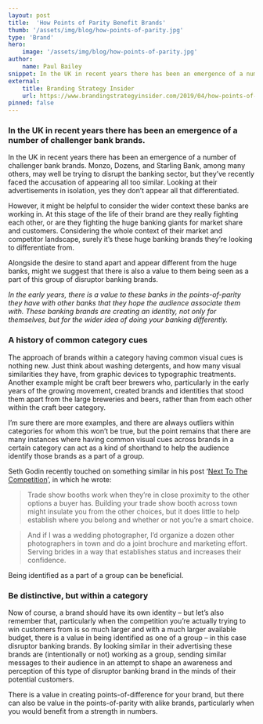 ```yaml
---
layout: post
title:  'How Points of Parity Benefit Brands'
thumb: '/assets/img/blog/how-points-of-parity.jpg'
type: 'Brand'
hero: 
    image: '/assets/img/blog/how-points-of-parity.jpg'
author: 
    name: Paul Bailey
snippet: In the UK in recent years there has been an emergence of a number of challenger bank brands.
external:
    title: Branding Strategy Insider
    url: https://www.brandingstrategyinsider.com/2019/04/how-points-of-parity-benefit-brands.html#.XbhyoUX7RTY
pinned: false
---
```


### In the UK in recent years there has been an emergence of a number of challenger bank brands.

In the UK in recent years there has been an emergence of a number of challenger bank brands. Monzo, Dozens, and Starling 
Bank, among many others, may well be trying to disrupt the banking sector, but they’ve recently faced the accusation of 
appearing all too similar. Looking at their advertisements in isolation, yes they don’t appear all that differentiated.

However, it might be helpful to consider the wider context these banks are working in. At this stage of the life of 
their brand are they really fighting each other, or are they fighting the huge banking giants for market share and 
customers. Considering the whole context of their market and competitor landscape, surely it’s these huge banking brands 
they’re looking to differentiate from.

Alongside the desire to stand apart and appear different from the huge banks, might we suggest that there is also a 
value to them being seen as a part of this group of disruptor banking brands.

_In the early years, there is a value to these banks in the points-of-parity they have with other banks that they hope 
the audience associate them with. These banking brands are creating an identity, not only for themselves, but for the 
wider idea of doing your banking differently._

### A history of common category cues

The approach of brands within a category having common visual cues is nothing new. Just think about washing detergents, 
and how many visual similarities they have, from graphic devices to typographic treatments. Another example might be 
craft beer brewers who, particularly in the early years of the growing movement, created brands and identities that 
stood them apart from the large breweries and beers, rather than from each other within the craft beer category.

I’m sure there are more examples, and there are always outliers within categories for whom this won’t be true, but the 
point remains that there are many instances where having common visual cues across brands in a certain category can act 
as a kind of shorthand to help the audience identify those brands as a part of a group.

Seth Godin recently touched on something similar in his post 
‘<a href="https://seths.blog/2019/04/next-to-the-competition-2/" target="_blank">Next To The Competition</a>’, in which 
he wrote: 

>Trade show booths work when they’re in close proximity to the other options a buyer has. Building your trade show 
booth across town might insulate you from the other choices, but it does little to help establish where you belong and 
whether or not you’re a smart choice.

>And if I was a wedding photographer, I’d organize a dozen other photographers in town and do a joint brochure and 
marketing effort. Serving brides in a way that establishes status and increases their confidence.

Being identified as a part of a group can be beneficial.

### Be distinctive, but within a category

Now of course, a brand should have its own identity – but let’s also remember that, particularly when the competition 
you’re actually trying to win customers from is so much larger and with a much larger available budget, there is a value 
in being identified as one of a group – in this case disruptor banking brands. By looking similar in their advertising 
these brands are (intentionally or not) working as a group, sending similar messages to their audience in an attempt to 
shape an awareness and perception of this type of disruptor banking brand in the minds of their potential customers.

There is a value in creating points-of-difference for your brand, but there can also be value in the points-of-parity 
with alike brands, particularly when you would benefit from a strength in numbers.
